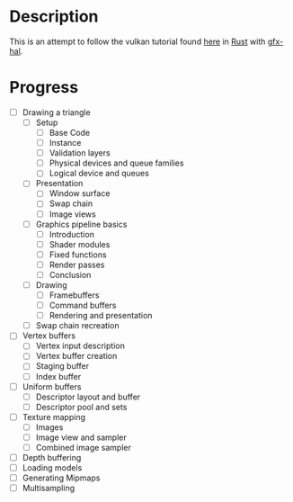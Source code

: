 # Description

This is an attempt to follow the vulkan tutorial found [here](https://vulkan-tutorial.com/) in [Rust](http://rust-lang.org/) with [gfx-hal](https://github.com/gfx-rs/gfx).

# Progress

 - [ ] Drawing a triangle
   - [ ] Setup
     - [ ] Base Code
     - [ ] Instance
     - [ ] Validation layers
     - [ ] Physical devices and queue families
     - [ ] Logical device and queues
   - [ ] Presentation
     - [ ] Window surface
     - [ ] Swap chain
     - [ ] Image views
   - [ ] Graphics pipeline basics
     - [ ] Introduction
     - [ ] Shader modules
     - [ ] Fixed functions
     - [ ] Render passes
     - [ ] Conclusion
   - [ ] Drawing
     - [ ] Framebuffers
     - [ ] Command buffers
     - [ ] Rendering and presentation
   - [ ] Swap chain recreation
 - [ ] Vertex buffers
   - [ ] Vertex input description
   - [ ] Vertex buffer creation
   - [ ] Staging buffer
   - [ ] Index buffer
 - [ ] Uniform buffers
   - [ ] Descriptor layout and buffer
   - [ ] Descriptor pool and sets
 - [ ] Texture mapping
   - [ ] Images
   - [ ] Image view and sampler
   - [ ] Combined image sampler
 - [ ] Depth buffering
 - [ ] Loading models
 - [ ] Generating Mipmaps
 - [ ] Multisampling
